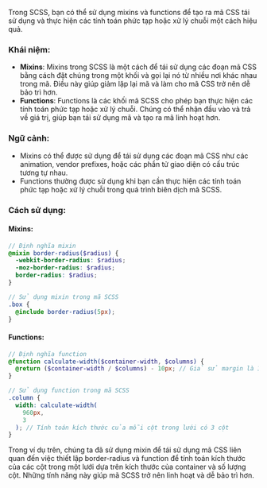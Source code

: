 Trong SCSS, bạn có thể sử dụng mixins và functions để tạo ra mã CSS tái sử dụng và thực hiện các tính toán phức tạp hoặc xử lý chuỗi một cách hiệu quả.

### Khái niệm:

- **Mixins**: Mixins trong SCSS là một cách để tái sử dụng các đoạn mã CSS bằng cách đặt chúng trong một khối và gọi lại nó từ nhiều nơi khác nhau trong mã. Điều này giúp giảm lặp lại mã và làm cho mã CSS trở nên dễ bảo trì hơn.
- **Functions**: Functions là các khối mã SCSS cho phép bạn thực hiện các tính toán phức tạp hoặc xử lý chuỗi. Chúng có thể nhận đầu vào và trả về giá trị, giúp bạn tái sử dụng mã và tạo ra mã linh hoạt hơn.

### Ngữ cảnh:

- Mixins có thể được sử dụng để tái sử dụng các đoạn mã CSS như các animation, vendor prefixes, hoặc các phần tử giao diện có cấu trúc tương tự nhau.
- Functions thường được sử dụng khi bạn cần thực hiện các tính toán phức tạp hoặc xử lý chuỗi trong quá trình biên dịch mã SCSS.

### Cách sử dụng:

#### Mixins:

```scss
// Định nghĩa mixin
@mixin border-radius($radius) {
  -webkit-border-radius: $radius;
  -moz-border-radius: $radius;
  border-radius: $radius;
}

// Sử dụng mixin trong mã SCSS
.box {
  @include border-radius(5px);
}
```

#### Functions:

```scss
// Định nghĩa function
@function calculate-width($container-width, $columns) {
  @return ($container-width / $columns) - 10px; // Giả sử margin là 10px
}

// Sử dụng function trong mã SCSS
.column {
  width: calculate-width(
    960px,
    3
  ); // Tính toán kích thước của mỗi cột trong lưới có 3 cột
}
```

Trong ví dụ trên, chúng ta đã sử dụng mixin để tái sử dụng mã CSS liên quan đến việc thiết lập border-radius và function để tính toán kích thước của các cột trong một lưới dựa trên kích thước của container và số lượng cột. Những tính năng này giúp mã SCSS trở nên linh hoạt và dễ bảo trì hơn.
